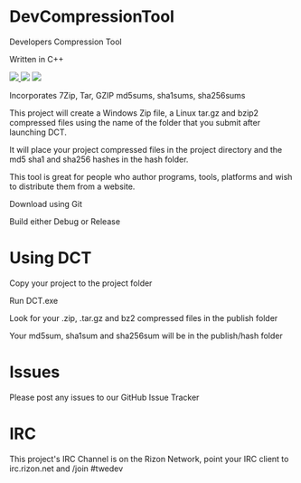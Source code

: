 # DevCompressionTool
Developers Compression Tool

Written in C++

<a href="https://ci.appveyor.com/project/Keldo/DevCompressionTool" target="_blank">
<img src="https://ci.appveyor.com/api/projects/status/kujhsqfb4hpbllnw?svg=true">
</a>

<img src="http://isitmaintained.com/badge/resolution/Keldo/DevCompressionTool.svg">
<img src="http://isitmaintained.com/badge/open/Keldo/DevCompressionTool.svg">

Incorporates 7Zip, Tar, GZIP md5sums, sha1sums, sha256sums

This project will create a Windows Zip file, a Linux tar.gz and bzip2 compressed files using the name of the folder that
you submit after launching DCT.

It will place your project compressed files in the project directory and the md5 sha1 and sha256 hashes in
the hash folder.

This tool is great for people who author programs, tools, platforms and wish to distribute them from a website.

Download using Git

Build either Debug or Release

# Using DCT
 Copy your project to the project folder
 
 Run DCT.exe
 
 Look for your .zip, .tar.gz and bz2 compressed files in the publish folder
 
Your md5sum, sha1sum and sha256sum will be in the publish/hash folder

# Issues
Please post any issues to our GitHub Issue Tracker

# IRC
This project's IRC Channel is on the Rizon Network, point your IRC client to irc.rizon.net and /join #twedev
